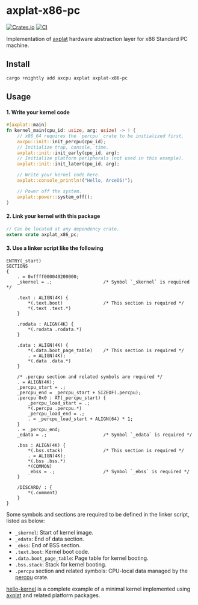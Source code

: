 # axplat-x86-pc

[![Crates.io](https://img.shields.io/crates/v/axplat-x86-pc)](https://crates.io/crates/axplat-x86-pc)
[![CI](https://github.com/arceos-org/axplat_crates/actions/workflows/ci.yml/badge.svg?branch=main)](https://github.com/arceos-org/axplat_crates/actions/workflows/ci.yml)

Implementation of [axplat](https://github.com/arceos-org/axplat_crates/tree/main/axplat) hardware abstraction layer for x86 Standard PC machine.

## Install

```bash
cargo +nightly add axcpu axplat axplat-x86-pc
```

## Usage

#### 1. Write your kernel code

```rust
#[axplat::main]
fn kernel_main(cpu_id: usize, arg: usize) -> ! {
    // x86_64 requires the `percpu` crate to be initialized first.
    axcpu::init::init_percpu(cpu_id);
    // Initialize trap, console, time.
    axplat::init::init_early(cpu_id, arg);
    // Initialize platform peripherals (not used in this example).
    axplat::init::init_later(cpu_id, arg);

    // Write your kernel code here.
    axplat::console_println!("Hello, ArceOS!");

    // Power off the system.
    axplat::power::system_off();
}
```

#### 2. Link your kernel with this package

```rust
// Can be located at any dependency crate.
extern crate axplat_x86_pc;
```

#### 3. Use a linker script like the following

```text
ENTRY(_start)
SECTIONS
{
    . = 0xffff000040200000;
    _skernel = .;                   /* Symbol `_skernel` is required */

    .text : ALIGN(4K) {
        *(.text.boot)               /* This section is required */
        *(.text .text.*)
    }

    .rodata : ALIGN(4K) {
        *(.rodata .rodata.*)
    }

    .data : ALIGN(4K) {
        *(.data.boot_page_table)    /* This section is required */
        . = ALIGN(4K);
        *(.data .data.*)
    }

    /* .percpu section and related symbols are required */
    . = ALIGN(4K);
    _percpu_start = .;
    _percpu_end = _percpu_start + SIZEOF(.percpu);
    .percpu 0x0 : AT(_percpu_start) {
        _percpu_load_start = .;
        *(.percpu .percpu.*)
        _percpu_load_end = .;
        . = _percpu_load_start + ALIGN(64) * 1;
    }
    . = _percpu_end;
    _edata = .;                     /* Symbol `_edata` is required */

    .bss : ALIGN(4K) {
        *(.bss.stack)               /* This section is required */
        . = ALIGN(4K);
        *(.bss .bss.*)
        *(COMMON)
        _ebss = .;                  /* Symbol `_ebss` is required */
    }

    /DISCARD/ : {
        *(.comment)
    }
}
```

Some symbols and sections are required to be defined in the linker script, listed as below:
- `_skernel`: Start of kernel image.
- `_edata`: End of data section.
- `_ebss`: End of BSS section.
- `.text.boot`: Kernel boot code.
- `.data.boot_page_table`: Page table for kernel booting.
- `.bss.stack`: Stack for kernel booting.
- `.percpu` section and related symbols: CPU-local data managed by the [percpu](https://crates.io/crates/percpu) crate.

[hello-kernel](https://github.com/arceos-org/axplat_crates/tree/main/examples/hello-kernel) is a complete example of a minimal kernel implemented using [axplat](https://github.com/arceos-org/axplat_crates/tree/main/axplat) and related platform packages.
